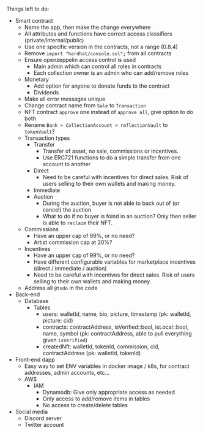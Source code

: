 Things left to do:
- Smart contract
  - Name the app, then make the change everywhere
  - All attributes and functions have correct access classifiers (private/internal/public)
  - Use one specific version in the contracts, not a range (0.8.4)
  - Remove `import "hardhat/console.sol";` from all contracts
  - Ensure openzeppelin access control is used
    - Main admin which can control all roles in contracts
    - Each collection owner is an admin who can add/remove roles
  - Monetary
    - Add option for anyone to donate funds to the contract
    - Dividends
  - Make all error messages unique
  - Change contract name from `Sale` to `Transaction`
  - NFT contract `approve` one instead of `approve all`, give option to do both
  - Rename `Bank > CollectionAccount > reflectionVault` to `tokenVault`?
  - Transaction types
    - Transfer
      - Transfer of asset, no sale, commissions or incentives.
      - Use ERC721 functions to do a simple transfer from one account to another
    - Direct
      - Need to be careful with incentives for direct sales. Risk of users selling to their own wallets and making money.
    - Immediate
    - Auction
      - During the auction, buyer is not able to back out of (or cancel) the auction
      - What to do if no buyer is foind in an auction? Only then seller is able to `reclaim` their NFT.
  - Commissions
    - Have an upper cap of 99%, or no need?
    - Artist commission cap at 20%?
  - Incentives
    - Have an upper cap of 99%, or no need?
    - Have different configurable variables for marketplace incentives (direct / immediate / auction)
    - Need to be careful with incentives for direct sales. Risk of users selling to their own wallets and making money.
  - Address all `@todo` in the code
- Back-end
  - Database
    - Tables
      - users: walletId, name, bio, picture, timestamp (pk: walletId, picture: cid)
      - contracts: contractAddress, isVerified::bool, isLocal::bool, name, symbol (pk: contractAddress, able to pull everything given `isVerified`)
      - createdNft: walletId, tokenId, commission, cid, contractAddress (pk: walletId, tokenId)
- Front-end dapp
  - Easy way to set ENV variables in docker image / k8s, for contract addresses, admin accounts, etc...
  - AWS
    - IAM
      - Dynamodb: Give only appropriate access as needed
      - Only access to add/remove items in tables
      - No access to create/delete tables
- Social media
  - Discord server
  - Twitter account
